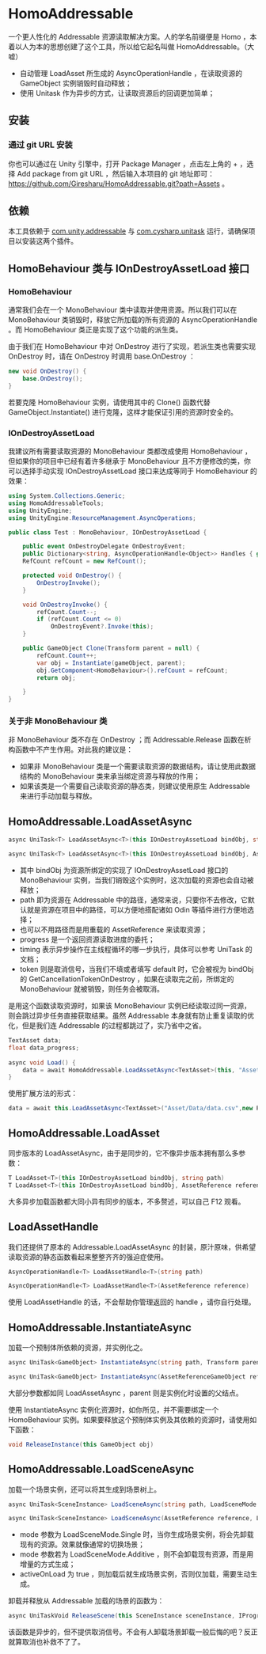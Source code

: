 HomoAddressable
===
一个更人性化的 Addressable 资源读取解决方案。人的学名前缀便是 Homo ，本着以人为本的思想创建了这个工具，所以给它起名叫做 HomoAddressable。（大嘘）

* 自动管理 LoadAsset 所生成的 AsyncOperationHandle ，在读取资源的 GameObject 实例销毁时自动释放；
* 使用 Unitask 作为异步的方式，让读取资源后的回调更加简单；


安装
---
### 通过 git URL 安装

你也可以通过在 Unity 引擎中，打开 Package Manager ，点击左上角的 + ，选择 Add package from git URL ，然后输入本项目的 git 地址即可： 
https://github.com/Giresharu/HomoAddressable.git?path=Assets 。

依赖
---
本工具依赖于 [com.unity.addressable](https://docs.unity3d.com/Packages/com.unity.addressables@1.19/manual/AddressableAssetsGettingStarted.html) 与 [com.cysharp.unitask](https://github.com/Cysharp/UniTask) 运行，请确保项目以安装这两个插件。

HomoBehaviour 类与 IOnDestroyAssetLoad 接口
---

### HomoBehaviour

通常我们会在一个 MonoBehaviour 类中读取并使用资源。所以我们可以在 MonoBehaviour 类销毁时，释放它所加载的所有资源的 AsyncOperationHandle 。而 HomoBehaviour 类正是实现了这个功能的派生类。

由于我们在 HomoBehaviour 中对 OnDestroy 进行了实现，若派生类也需要实现 OnDestroy 时，请在 OnDestroy 时调用 base.OnDestroy ：
```cs
new void OnDestroy() {
	base.OnDestroy();
}
```
若要克隆 HomoBehaviour 实例，请使用其中的 Clone() 函数代替 GameObject.Instantiate() 进行克隆，这样才能保证引用的资源时安全的。

### IOnDestroyAssetLoad

我建议所有需要读取资源的 MonoBehaviour 类都改成使用 HomoBehaviour ，但如果你的项目中已经有着许多继承于 MonoBehaviour 且不方便修改的类，你可以选择手动实现 IOnDestroyAssetLoad 接口来达成等同于 HomoBehaviour 的效果：
```cs
using System.Collections.Generic;
using HomoAddressableTools;
using UnityEngine;
using UnityEngine.ResourceManagement.AsyncOperations;

public class Test : MonoBehaviour, IOnDestroyAssetLoad {

	public event OnDestroyDelegate OnDestroyEvent;
	public Dictionary<string, AsyncOperationHandle<Object>> Handles { get; set; }
	RefCount refCount = new RefCount();

	protected void OnDestroy() {
		OnDestroyInvoke(); 
	}

	void OnDestroyInvoke() {
		refCount.Count--;
		if (refCount.Count <= 0)
			OnDestroyEvent?.Invoke(this);
	}

	public GameObject Clone(Transform parent = null) {
		refCount.Count++;
		var obj = Instantiate(gameObject, parent);
		obj.GetComponent<HomoBehaviour>().refCount = refCount;
		return obj;

	}
}
```

### 关于非 MonoBehaviour 类

非 MonoBehaviour 类不存在 OnDestroy ；而 Addressable.Release 函数在析构函数中不产生作用。对此我的建议是：
* 如果非 MonoBehaviour 类是一个需要读取资源的数据结构，请让使用此数据结构的 MonoBehaviour 类来承当绑定资源与释放的作用；
* 如果该类是一个需要自己读取资源的静态类，则建议使用原生 Addressable 来进行手动加载与释放。

HomoAddressable.LoadAssetAsync<T>
---

```cs
async UniTask<T> LoadAssetAsync<T>(this IOnDestroyAssetLoad bindObj, string path, IProgress<float> progress = null, PlayerLoopTiming timing = PlayerLoopTiming.Update, CancellationToken token = default)

async UniTask<T> LoadAssetAsync<T>(this IOnDestroyAssetLoad bindObj, AssetReference reference, IProgress<float> progress = null, PlayerLoopTiming timing = PlayerLoopTiming.Update, CancellationToken token = default)
```
* 其中 bindObj 为资源所绑定的实现了 IOnDestroyAssetLoad 接口的 MonoBehaviour 实例，当我们销毁这个实例时，这次加载的资源也会自动被释放；
* path 即为资源在 Addressable 中的路径，通常来说，只要你不去修改，它默认就是资源在项目中的路径，可以方便地搭配诸如 Odin 等插件进行方便地选择；
* 也可以不用路径而是用重载的 AssetReference 来读取资源；
* progress 是一个返回资源读取进度的委托；
* timing 表示异步操作在主线程循环的哪一步执行，具体可以参考 UniTask 的文档；
* token 则是取消信号，当我们不填或者填写 default 时，它会被视为 bindObj 的 GetCancellationTokenOnDestroy ，如果在读取完之前，所绑定的 MonoBehaviour 就被销毁，则任务会被取消。

是用这个函数读取资源时，如果该 MonoBehaviour 实例已经读取过同一资源，则会跳过异步任务直接获取结果。虽然 Addressable 本身就有防止重复读取的优化，但是我们连 Addressable 的过程都跳过了，实乃省中之省。

```cs
TextAsset data;
float data_progress;
	
async void Load() {
	data = await HomoAddressable.LoadAssetAsync<TextAsset>(this, "Asset/Data/data.csv",new Progress<float>(progress =>data_progress = progress));
}
```
使用扩展方法的形式：
```cs
data = await this.LoadAssetAsync<TextAsset>("Asset/Data/data.csv",new Progress<float>(progress =>data_progress = progress));
```

HomoAddressable.LoadAsset<T>
---
同步版本的 LoadAssetAsync<T>，由于是同步的，它不像异步版本拥有那么多参数：
```cs
T LoadAsset<T>(this IOnDestroyAssetLoad bindObj, string path)
T LoadAsset<T>(this IOnDestroyAssetLoad bindObj, AssetReference reference)
```

大多异步加载函数都大同小异有同步的版本，不多赘述，可以自己 F12 观看。

LoadAssetHandle<T>
---

我们还提供了原本的 Addressable.LoadAssetAsync<T> 的封装，原汁原味，供希望读取资源的静态函数看起来整整齐齐的强迫症使用。
```cs
AsyncOperationHandle<T> LoadAssetHandle<T>(string path)

AsyncOperationHandle<T> LoadAssetHandle<T>(AssetReference reference)
```

使用 LoadAssetHandle<T> 的话，不会帮助你管理返回的 handle ，请你自行处理。


HomoAddressable.InstantiateAsync
---
加载一个预制体所依赖的资源，并实例化之。

```cs
async UniTask<GameObject> InstantiateAsync(string path, Transform parent = null, IProgress<float> progress = null, PlayerLoopTiming timing = PlayerLoopTiming.Update, CancellationToken token = default)

async UniTask<GameObject> InstantiateAsync(AssetReferenceGameObject reference, Transform parent = null, IProgress<float> progress = null, PlayerLoopTiming timing = PlayerLoopTiming.Update, CancellationToken token = default)
```

大部分参数都如同 LoadAssetAsync ，parent 则是实例化时设置的父结点。

使用 InstantiateAsync 实例化资源时，如你所见，并不需要绑定一个 HomoBehaviour 实例。如果要释放这个预制体实例及其依赖的资源时，请使用如下函数：
```cs
void ReleaseInstance(this GameObject obj)
```

HomoAddressable.LoadSceneAsync
---
加载一个场景实例，还可以将其生成到场景树上。

```cs
async UniTask<SceneInstance> LoadSceneAsync(string path, LoadSceneMode mode = LoadSceneMode.Single, bool activeOnLoad = true, IProgress<float> progress = null, PlayerLoopTiming timing = PlayerLoopTiming.Update, CancellationToken token = default)

async UniTask<SceneInstance> LoadSceneAsync(AssetReference reference, LoadSceneMode mode = LoadSceneMode.Single, bool activeOnLoad = true, IProgress<float> progress = null, PlayerLoopTiming timing = PlayerLoopTiming.Update, CancellationToken token = default)
```

* mode 参数为 LoadSceneMode.Single 时，当你生成场景实例，将会先卸载现有的资源。效果就像通常的切换场景；
* mode 参数若为 LoadSceneMode.Additive ，则不会卸载现有资源，而是用增量的方式生成；
* activeOnLoad 为 true ，则加载后就生成场景实例，否则仅加载，需要生动生成。

卸载并释放从 Addressable 加载的场景的函数为：

```cs
async UniTaskVoid ReleaseScene(this SceneInstance sceneInstance, IProgress<float> progress = null, PlayerLoopTiming timing = PlayerLoopTiming.Update)
```

该函数是异步的，但不提供取消信号。不会有人卸载场景卸载一般后悔的吧？反正就算取消也补救不了了。



